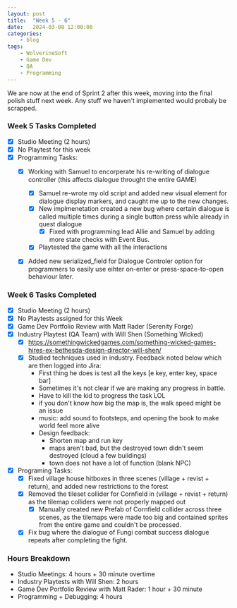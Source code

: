```yaml
---
layout: post
title:	"Week 5 - 6"
date:	2024-03-08 12:00:00
categories:
    - blog
tags:
    - WolverineSoft
    - Game Dev
    - QA
    - Programming
---
```


We are now at the end of Sprint 2 after this week, moving into the final polish stuff next week. Any stuff we haven't implemented would probaly be scrapped.

### Week 5 Tasks Completed
- [x] Studio Meeting (2 hours)
- [x] No Playtest for this week 
- [x] Programming Tasks:
  - [x] Working with Samuel to encorperate his re-writing of dialogue controller (this affects dialogue throught the entire GAME)
    - [x] Samuel re-wrote my old script and added new visual element for dialogue display markers, and caught me up to the new changes.
    - [x] New implmenetation created a new bug where certain dialogue is called multiple times during a single button press while already in quest dialogue 
      - [x] Fixed with programming lead Allie and Samuel by adding more state checks with Event Bus.
    - [x] Playtested the game with all the interactions
  - [x] Added new serialized_field for Dialogue Controler option for programmers to easily use eihter on-enter or press-space-to-open behaviour later.


### Week 6 Tasks Completed
- [x] Studio Meeting (2 hours)
- [x] No Playtests assigned for this Week
- [x] Game Dev Portfolio Review with Matt Rader (Serenity Forge)
- [x] Industry Playtest (QA Team) with Will Shen (Something Wicked) 
  - [x] https://somethingwickedgames.com/something-wicked-games-hires-ex-bethesda-design-director-will-shen/
  - [x] Studied techniques used in industry. Feedback noted below which are then logged into Jira:
    - First thing he does is test all the keys [e key, enter key, space bar]
    - Sometimes it's not clear if we are making any progress in battle. 
    - Have to kill the kid to progress the task LOL
    - if you don't know how big the map is, the walk speed might be an issue  
    - music: add sound to footsteps, and opening the book to make world feel more alive
    - Design feedback:
        - Shorten map and run key
        - maps aren't bad, but the destroyed town didn't seem destroyed (cloud a few buildings)
        - town does not have a lot of function (blank NPC)
- [x] Programing Tasks:
  - [x] Fixed village house hitboxes in three scenes (village + revist + return), and added new restrictions to the forest 
  - [x] Removed the tileset collider for Cornfield in (village + revist + return) as the tilemap colliders were not properly mapped out
    - [x] Manually created new Prefab of Cornfield collider across three scenes, as the tilemaps were made too big and contained sprites from the entire game and couldn't be processed. 
  - [x] Fix bug where the dialogue of Fungi combat success dialogue repeats after completing the fight. 

### Hours Breakdown
- Studio Meetings: 4 hours + 30 minute overtime
- Industry Playtests with Will Shen: 2 hours 
- Game Dev Portfolio Review with Matt Rader: 1 hour + 30 minute
- Programming + Debugging: 4 hours